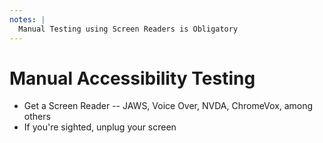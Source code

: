 ```yaml
---
notes: |
  Manual Testing using Screen Readers is Obligatory
---
```


# Manual Accessibility Testing

- Get a Screen Reader
-- JAWS, Voice Over, NVDA, ChromeVox, among others <!-- .element: class="fragment fade-up" -->
- If you're sighted, unplug your screen <!-- .element: class="fragment fade-up" -->

<!-- .slide: data-transition="fade-in" -->
